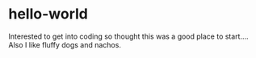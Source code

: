 # hello-world
Interested to get into coding so thought this was a good place to start....
Also I like fluffy dogs and nachos. 
